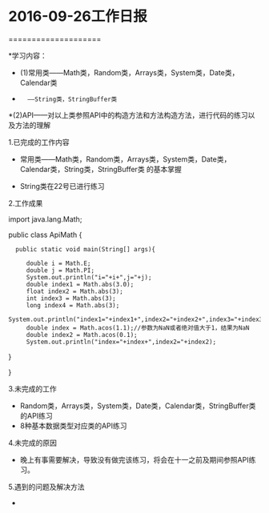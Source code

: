 # 2016-09-26工作日报
====================

*学习内容：

  * (1)常用类——Math类，Random类，Arrays类，System类，Date类，Calendar类
   *       ——String类，StringBuffer类
   
   *(2)API——对以上类参照API中的构造方法和方法构造方法，进行代码的练习以及方法的理解


1.已完成的工作内容

 * 常用类——Math类，Random类，Arrays类，System类，Date类，Calendar类，String类，StringBuffer类
    的基本掌握
    
  * String类在22号已进行练习

2.工作成果

 import java.lang.Math;
 
   public class ApiMath {
   
      public static void main(String[] args){  
      
         double i = Math.E;
         double j = Math.PI;  
         System.out.println("i="+i+",j="+j);      
         double index1 = Math.abs(3.0);      
         float index2 = Math.abs(3);      
         int index3 = Math.abs(3);      
         long index4 = Math.abs(3);      
         System.out.println("index1="+index1+",index2="+index2+",index3="+index3+",index4="+index4);  
         double index = Math.acos(1.1);//参数为NaN或者绝对值大于1，结果为NaN
         double index2 = Math.acos(0.1);
         System.out.println("index="+index+",index2="+index2);
  }
  
 }
  
3.未完成的工作

 * Random类，Arrays类，System类，Date类，Calendar类，StringBuffer类
 的API练习
 * 8种基本数据类型对应类的API练习
  
4.未完成的原因

 * 晚上有事需要解决，导致没有做完该练习，将会在十一之前及期间参照API练习。
  
5.遇到的问题及解决方法

 * 
